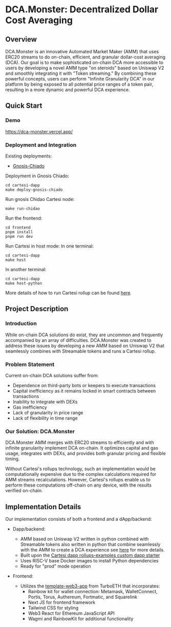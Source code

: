 # DCA.Monster: Decentralized Dollar Cost Averaging

## Overview

DCA.Monster is an innovative Automated Market Maker (AMM) that uses ERC20 streams to do on-chain, efficient, and granular dollar-cost averaging (DCA). Our goal is to make sophisticated on-chain DCA more accessible to users by developing a novel AMM type "on steroids" based on Uniswap V2 and smoothly integrating it with "Token streaming." By combining these powerful concepts, users can perform "Infinite Granularity DCA" in our platform by being exposed to all potential price ranges of a token pair, resulting in a more dynamic and powerful DCA experience.

## Quick Start

### Demo

https://dca-monster.vercel.app/

### Deployment and Integration

Existing deployments:

- [Gnosis-Chiado](https://gnosis-chiado.blockscout.com/address/0x642f78B3E07DcE580f188c057C390D9BB7744E18)

Deployment in Gnosis Chiado:

```
cd cartesi-dapp
make deploy-gnosis-chiado
```

Run gnosis Chidao Cartesi node:

```
make run-chidao
```

Run the frontend:

```
cd frontend
pnpm install
pnpm run dev
```

Run Cartesi in host mode:
In one terminal:

```
cd cartesi-dapp
make host
```

In another terminal:

```
cd cartesi-dapp
make host-python
```

More details of how to run Cartesi rollup can be found [here]("./cartesi-dapp/README.md").

## Project Description

### Introduction

While on-chain DCA solutions do exist, they are uncommon and frequently accompanied by an array of difficulties. DCA.Monster was created to address these issues by developing a new AMM based on Uniswap V2 that seamlessly combines with Streamable tokens and runs a Cartesi rollup.

### Problem Statement

Current on-chain DCA solutions suffer from:

- Dependence on third-party bots or keepers to execute transactions
- Capital inefficiency as it remains locked in smart contracts between transactions
- Inability to integrate with DEXs
- Gas inefficiency
- Lack of granularity in price range
- Lack of flexibility in time range

### Our Solution: DCA.Monster

DCA.Monster AMM merges with ERC20 streams to efficiently and with infinite granularity implement DCA on-chain. It optimizes capital and gas usage, integrates with DEXs, and provides both granular pricing and flexible timing.

Without Cartesi's rollups technology, such an implementation would be computationally expensive due to the complex calculations required for AMM streams recalculations. However, Cartesi's rollups enable us to perform these computations off-chain on any device, with the results verified on-chain.

## Implementation Details

Our implementation consists of both a frontend and a dApp/backend:

- Dapp/backend:
  - AMM based on Uniswap V2 written in python combined with Streamable tokens also written in python that combine seamlessly with the AMM to create a DCA experience see [here](./cartesi-dapp) for more details.
  - Built upon the [Cartesi dapp rollups-examples custom dapp starter](https://github.com/cartesi/rollups-examples/tree/main/custom-dapps)
  - Uses RISC-V base Docker images to install Python dependencies
  - Ready for "prod" mode operation
- Frontend:

  - Utilizes the [template-web3-app](https://github.com/turbo-eth/template-web3-app) from TurboETH that incorporates:
    - Rainbow kit for wallet connection: Metamask, WalletConnect, Portis, Torus, Authereum, Fortmatic, and Squarelink
    - Next JS for frontend framework
    - Tailwind CSS for styling
    - Web3 React for Ethereum JavaScript API
    - Wagmi and RainbowKit for additional functionality
